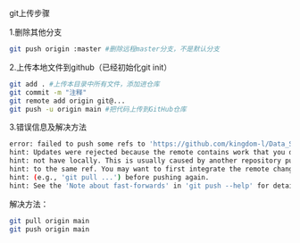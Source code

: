 git上传步骤

1.删除其他分支

```bash
git push origin :master #删除远程master分支，不是默认分支
```

2.上传本地文件到github（已经初始化git init）

```bash
git add . #上传本目录中所有文件，添加进仓库
git commit -m "注释" 
git remote add origin git@...
git push -u origin main #把代码上传到GitHub仓库
```

3.错误信息及解决方法

```bash
error: failed to push some refs to 'https://github.com/kingdom-l/Data_Structures_and_Algorithms.git'
hint: Updates were rejected because the remote contains work that you do
hint: not have locally. This is usually caused by another repository pushing
hint: to the same ref. You may want to first integrate the remote changes
hint: (e.g., 'git pull ...') before pushing again.
hint: See the 'Note about fast-forwards' in 'git push --help' for details.
```

解决方法：

```bash
git pull origin main
git push origin main
```

